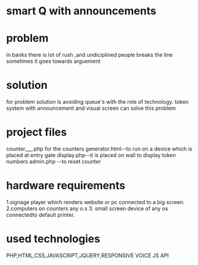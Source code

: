 # smart Q with announcements
# problem
 in banks there is lot of rush ,and undiciplined people breaks the line sometimes it goes towards arguement
 # solution
 for problem solution is avoiding queue's with the role of technology.
 token system with announcement and visual screen can solve this problem
 # project files
 counter___.php for the counters
 generator.html--to run on a device which is placed at entry gate
 display.php--it is placed on wall to display token numbers
 admin.php --to reset counter
 # hardware requirements
 1.signage player which renders website or pc connected to a big screen.
 2.computers on counters any o.s
 3. small screen device of any os connectedto default printer.
 # used technologies
 PHP,HTML,CSS,JAVASCRIPT,JQUERY,RESPONSIVE VOICE JS API
